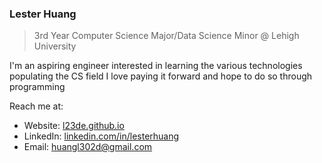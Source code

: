 ### Lester Huang
> 3rd Year Computer Science Major/Data Science Minor @ Lehigh University

I'm an aspiring engineer interested in learning the various technologies populating the CS field
I love paying it forward and hope to do so through programming

Reach me at:
- Website: [l23de.github.io](https://l23de.github.io/)
- LinkedIn: [linkedin.com/in/lesterhuang](https://www.linkedin.com/in/lesterhuang)
- Email: [huangl302d@gmail.com](mailto:huangl302d@gmail.com)

<!---
L23de/L23de is a ✨ special ✨ repository because its `README.md` (this file) appears on your GitHub profile.
You can click the Preview link to take a look at your changes.
--->
